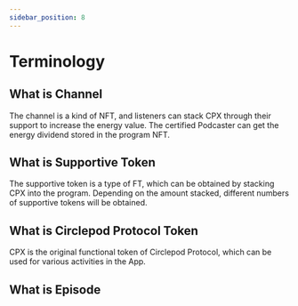 ```yaml
---
sidebar_position: 8
---
```


# Terminology

## What is Channel

The channel is a kind of NFT, and listeners can stack CPX through their support to increase the energy value. The certified Podcaster can get the energy dividend stored in the program NFT.

## What is Supportive Token

The supportive token is a type of FT, which can be obtained by stacking CPX into the program. Depending on the amount stacked, different numbers of supportive tokens will be obtained.

## What is Circlepod Protocol Token

CPX is the original functional token of Circlepod Protocol, which can be used for various activities in the App.

## What is Episode
